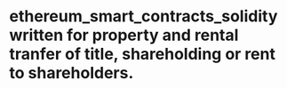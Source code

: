 # ethereum_smart_contracts_solidity written for property and rental tranfer of title, shareholding or rent to shareholders.